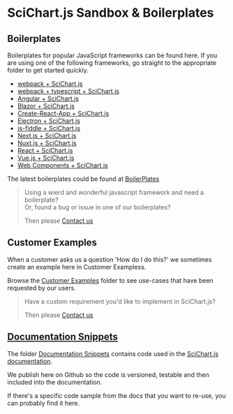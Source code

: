 # SciChart.js Sandbox & Boilerplates

## Boilerplates

Boilerplates for popular JavaScript frameworks can be found here. If you are using one of the following frameworks, go straight to the appropriate folder to get started quickly.

- [webpack + SciChart.js](demo-simple-chart)
- [webpack + typescript + SciChart.js](demo-webpack-typescript)
- [Angular + SciChart.js](demo-angular-scichart)
- [Blazor + SciChart.js](demo-blazor)
- [Create-React-App + SciChart.js](demo-create-react-app-scichart)
- [Electron + SciChart.js](demo-electron)
- [js-fiddle + SciChart.js](demo-js-fiddle)
- [Next.js + SciChart.js](demo-nextjs)
- [Nuxt.js + SciChart.js](demo-nuxtjs)
- [React + SciChart.js](demo-react-scichart)
- [Vue.js + SciChart.js](demo-vue-scichart)
- [Web Components + SciChart.js](demo-web-components)

The latest boilerplates could be found at [BoilerPlates](../BoilerPlates/)

> Using a wierd and wonderful javascript framework and need a boilerplate?  
> Or, found a bug or issue in one of our boilerplates?
>
> Then please [Contact us](https://scichart.com/contact-us)

## Customer Examples

When a customer asks us a question 'How do I do this?' we sometimes create an example here in Customer Exampless.

Browse the [Customer Examples](CustomerExamples) folder to see use-cases that have been requested by our users.

> Have a custom requirement you'd like to implement in SciChart.js?
>
> Then please [Contact us](https://scichart.com/contact-us)

## [Documentation Snippets](DocumentationSnippets)

The folder [Documentation Snippets](DocumentationSnippets) contains code used in the [SciChart.js documentation](https://scichart.com/javascript-chart-documentation).

We publish here on Github so the code is versioned, testable and then included into the documentation.

If there's a specific code sample from the docs that you want to re-use, you can probably find it here.
